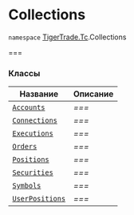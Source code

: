 # Collections

`namespace` [TigerTrade.Tc](../).Collections

\===

### Классы

| Название                               | Описание |
| -------------------------------------- | -------- |
| [`Accounts`](accounts.cs.md)           | _===_    |
| [`Connections`](connections.cs.md)     | _===_    |
| [`Executions`](executions.cs.md)       | _===_    |
| [`Orders`](orders.cs.md)               | _===_    |
| [`Positions`](positions.cs.md)         | _===_    |
| [`Securities`](securities.cs.md)       | _===_    |
| [`Symbols`](symbols.cs.md)             | _===_    |
| [`UserPositions`](userpositions.cs.md) | _===_    |
